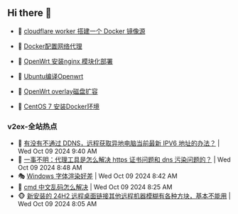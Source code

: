 ## Hi there 👋

<!--
**dkyg666/dkyg666** is a ✨ _special_ ✨ repository because its `README.md` (this file) appears on your GitHub profile.

Here are some ideas to get you started:

- 🔭 I’m currently working on ...
- 🌱 I’m currently learning ...
- 👯 I’m looking to collaborate on ...
- 🤔 I’m looking for help with ...
- 💬 Ask me about ...
- 📫 How to reach me: ...
- 😄 Pronouns: ...
- ⚡ Fun fact: ...
-->

<!-- BLOG-POST-LIST:START -->
- 🦩 [cloudflare worker 搭建一个 Docker 镜像源](http://blog.1996099.xyz/archives/cloudflare-worker-da-jian-yi-ge-docker-jing-xiang-zhan) 

- 🚦 [Docker配置网络代理](http://blog.1996099.xyz/archives/dockerpei-zhi-wang-luo-dai-li) 

- 🫶 [OpenWrt 安装nginx 模块化部署](http://blog.1996099.xyz/archives/openwrt-an-zhuang-nginx-mo-kuai-hua-bu-shu) 

- 🦄 [Ubuntu编译Openwrt](http://blog.1996099.xyz/archives/ubuntuzi-bian-yi-openwrt) 

- 🐻 [OpenWrt overlay磁盘扩容](http://blog.1996099.xyz/archives/openwrt-overlay) 

- 🤖 [CentOS 7 安装Docker环境](http://blog.1996099.xyz/archives/centos-docker) 
<!-- BLOG-POST-LIST:END -->

### v2ex-全站热点
<!-- v2ex:START -->
- 🥸 [有没有不通过 DDNS，远程获取异地电脑当前最新 IPV6 地址的办法？](https://www.v2ex.com/t/1078645#reply8) | Wed Oct 09 2024 9:40 AM
- 🤗 [一事不明：代理工具是怎么解决 https 证书问题和 dns 污染问题的？](https://www.v2ex.com/t/1078625#reply2) | Wed Oct 09 2024 8:48 AM
- 🎭 [Windows 字体渲染好差](https://www.v2ex.com/t/1078620#reply13) | Wed Oct 09 2024 8:42 AM
- 🥷 [cmd 中文乱码怎么解决](https://www.v2ex.com/t/1078610#reply5) | Wed Oct 09 2024 8:25 AM
- 🐵 [新安装的 24H2 远程桌面链接其他远程机器模糊有各种方块，基本不能用](https://www.v2ex.com/t/1078600#reply8) | Wed Oct 09 2024 8:05 AM<!-- v2ex:END -->

